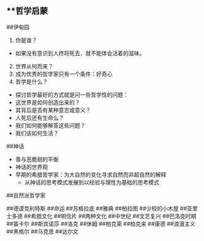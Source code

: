 
**哲学启蒙
---

##伊甸园
1. 你是谁？
- 如果没有意识到人终将死去，就不能体会活着的滋味。
2. 世界从何而来？
3. 成为优秀的哲学家只有一个条件：好奇心
4. 哲学是什么？
-  探讨哲学最好的方式就是问一些哲学性的问题：
-  这世界是如何创造出来的？
-  其背后是否有某种意志或意义？
-  人死后还有生命么？
-  我们如何能够解答这些问题？
-  我们该如何生活？



##神话
- 善与恶脆弱的平衡
- 神话的世界观
- 早期的希腊哲学家：为大自然的变化寻求自然而非超自然的解释
  - 从神话的思考模式发展到以经验与理性为基础的思考模式

##自然派哲学家

##德谟克利特斯
##命运
##苏格拉底
##雅典
##柏拉图
##少校的小木屋
##亚里士多德
##希腊文化
##明信片
##两种文化
##中世纪
##文艺复兴
##巴洛克时期
##笛卡尔
##斯宾诺莎
##洛克
##休姆
##柏克莱
##柏克来
##康德
##浪漫主义
##黑格尔
##马克思
##达尔文



